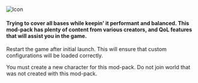 ![Icon](https://i.imgur.com/PQObYOt.png)
#### Trying to cover all bases while keepin' it performant and balanced. This mod-pack has plenty of content from various creators, and QoL features that will assist you in the game.

Restart the game after initial launch. This will ensure that custom configurations will be loaded correctly.

You must create a new character for this mod-pack. Do not join world that was not created with this mod-pack.